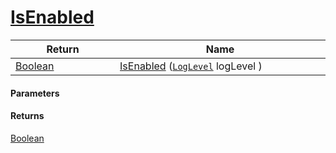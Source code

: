 # [IsEnabled](./SimpleConsoleLogger--IsEnabled.md)



| Return<div><a href="#"><img width=225></a></div> | Name<div><a href="#"><img width=525></a></div> | 
| --- | --- | 
| [Boolean](https://docs.microsoft.com/en-us/dotnet/api/System.Boolean) | [IsEnabled](./SimpleConsoleLogger--IsEnabled.md) ([`LogLevel`](https://docs.microsoft.com/en-us/dotnet/api/Microsoft.Extensions.Logging.LogLevel) logLevel ) | 


#### Parameters

#### Returns
[Boolean](https://docs.microsoft.com/en-us/dotnet/api/System.Boolean)<br>
